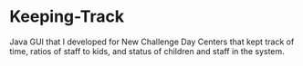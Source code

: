 # Keeping-Track
Java GUI that I developed for New Challenge Day Centers that kept track of time, ratios of staff to kids, and status of children and staff in the system.
